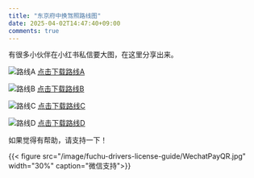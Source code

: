 ```yaml
---
title: "东京府中换驾照路线图"
date: 2025-04-02T14:47:40+09:00
comments: true
---
```


有很多小伙伴在小红书私信要大图，在这里分享出来。

<!--more-->


![路线A](/image/fuchu-drivers-license-guide/a.jpg)
[点击下载路线A](/image/fuchu-drivers-license-guide/a.jpg)

![路线B](/image/fuchu-drivers-license-guide/b.jpg)
[点击下载路线B](/image/fuchu-drivers-license-guide/b.jpg)

![路线C](/image/fuchu-drivers-license-guide/c.jpg)
[点击下载路线C](/image/fuchu-drivers-license-guide/c.jpg)

![路线D](/image/fuchu-drivers-license-guide/d.jpg)
[点击下载路线D](/image/fuchu-drivers-license-guide/d.jpg)

如果觉得有帮助，请支持一下！

{{< figure src="/image/fuchu-drivers-license-guide/WechatPayQR.jpg" width="30%" caption="微信支持">}}